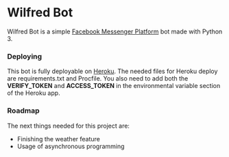 # Wilfred Bot

Wilfred Bot is a simple [Facebook Messenger Platform](https://developers.facebook.com/docs/messenger-platform) bot made with Python 3.

### Deploying

This bot is fully deployable on [Heroku](https://www.heroku.com/). The needed files for Heroku deploy are requirements.txt and Procfile. You also need to add both the **VERIFY_TOKEN** and **ACCESS_TOKEN** in the environmental variable section of the Heroku app.

### Roadmap

The next things needed for this project are:
* Finishing the weather feature
* Usage of asynchronous programming 

